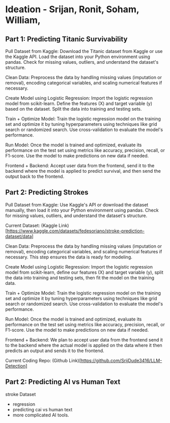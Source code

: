 # Ideation - Srijan, Ronit, Soham, William,

## Part 1: Predicting Titanic Survivability
Pull Dataset from Kaggle: Download the Titanic dataset from Kaggle or use the Kaggle API. Load the dataset into your Python environment using pandas. Check for missing values, outliers, and understand the dataset's structure.

Clean Data: Preprocess the data by handling missing values (imputation or removal), encoding categorical variables, and scaling numerical features if necessary.

Create Model using Logistic Regression: Import the logistic regression model from scikit-learn. Define the features (X) and target variable (y) based on the dataset. Split the data into training and testing sets.

Train + Optimize Model: Train the logistic regression model on the training set and optimize it by tuning hyperparameters using techniques like grid search or randomized search. Use cross-validation to evaluate the model's performance.

Run Model: Once the model is trained and optimized, evaluate its performance on the test set using metrics like accuracy, precision, recall, or F1-score. Use the model to make predictions on new data if needed.

Frontend + Backend: Accept user data from the frontend, send it to the backend where the model is applied to predict survival, and then send the output back to the frontend.

## Part 2: Predicting Strokes 

Pull Dataset from Kaggle: Use Kaggle's API or download the dataset manually, then load it into your Python environment using pandas. Check for missing values, outliers, and understand the dataset's structure.

Current Dataset: (Kaggle Link)[https://www.kaggle.com/datasets/fedesoriano/stroke-prediction-dataset/data]

Clean Data: Preprocess the data by handling missing values (imputation or removal), encoding categorical variables, and scaling numerical features if necessary. This step ensures the data is ready for modeling.

Create Model using Logistic Regression: Import the logistic regression model from scikit-learn, define our features (X) and target variable (y), split the data into training and testing sets, then fit the model on the training data.

Train + Optimize Model: Train the logistic regression model on the training set and optimize it by tuning hyperparameters using techniques like grid search or randomized search. Use cross-validation to evaluate the model's performance.

Run Model: Once the model is trained and optimized, evaluate its performance on the test set using metrics like accuracy, precision, recall, or F1-score. Use the model to make predictions on new data if needed.

Frontend + Backend: We plan to accept user data from the frontend send it to the backend where the actual model is applied on the data where it then predicts an output and sends it to the frontend. 

Current Coding Repo: (Github Link)[https://github.com/SrijDude3416/LLM-Detection]

## Part 2: Predicting AI vs Human Text 


stroke Dataset
- regression
- predicting
cai vs human text 
- more complicated AI tools.

